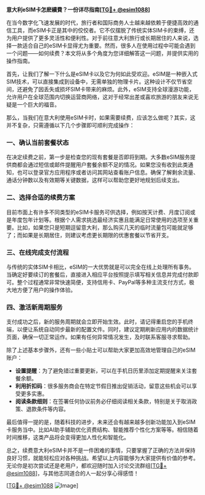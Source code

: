 **意大利eSIM卡怎麽續費？一份详尽指南[[TG💪+ @esim1088](https://t.me/s/esim1088)]**

在当今数字化飞速发展的时代，旅行者和国际商务人士越来越依赖于便捷高效的通信工具，而eSIM卡正是其中的佼佼者。它不仅摆脱了传统实体SIM卡的束缚，还为用户提供了更多灵活性和便利性。对于前往意大利旅行或长期居住的人来说，选择一款适合自己的eSIM卡显得尤为重要。然而，很多人在使用过程中可能会遇到一个问题——如何续费？本文将从多个角度为您详细解答这一问题，并提供实用的操作指南。

首先，让我们了解一下什么是eSIM卡以及它为何如此受欢迎。eSIM是一种嵌入式SIM技术，可以直接集成到设备中，无需单独的物理卡片。这种设计不仅节省空间，还避免了因丢失或损坏SIM卡带来的麻烦。此外，eSIM支持全球漫游功能，允许用户在全球范围内切换运营商网络，这对于经常出差或喜欢旅游的朋友来说无疑是一个巨大的福音。

那么，当我们在意大利使用eSIM卡时，如果需要续费，应该怎么做呢？其实，这并不复杂，只需遵循以下几个步骤即可顺利完成操作：

### 一、确认当前套餐状态

在决定续费之前，第一步是检查您的现有套餐是否即将到期。大多数eSIM服务提供商都会通过短信或邮件提醒用户套餐余额不足的情况。如果您没有收到此类通知，也可以登录官方应用程序或者访问其网站查看账户信息。确保了解剩余流量、通话分钟数以及有效期等关键数据，这样可以帮助您更好地规划后续支出。

### 二、选择合适的续费方案

目前市面上有许多不同类型的eSIM卡服务可供选择，例如按天计费、月度订阅或是年度包年计划等。根据个人需求挑选最经济实惠且能满足日常使用的选项至关重要。比如，如果您只是短期逗留意大利，那么购买几天的临时流量包可能就足够了；而如果是长期居住，则建议考虑更长期限的优惠套餐以节省开支。

### 三、在线完成支付流程

与传统的实体SIM卡相比，eSIM的一大优势就是可以完全在线上处理所有事务。当确定好要续订的套餐后，直接进入相应平台按照提示填写相关信息并完成付款即可。整个过程通常非常快速简便，支持信用卡、PayPal等多种主流支付方式，极大地方便了用户的操作体验。

### 四、激活新周期服务

支付成功之后，新的服务周期就会立即开始生效。此时，请记得重启您的手机终端，以便让系统自动同步最新的配置文件。同时，建议定期刷新应用内的数据统计页面，确保一切正常运作。如果有任何异常情况发生，及时联系客服寻求帮助。

除了上述基本步骤外，还有一些小贴士可以帮助大家更加高效地管理自己的eSIM账户：

- **设置提醒**：为了避免错过重要更新，可以在手机日历里添加定期提醒来关注套餐余额。
- **利用折扣码**：很多服务商会在特定节假日推出促销活动，留意这些机会可以享受更多实惠。
- **阅读条款细则**：在签署任何协议前务必仔细阅读相关条款，特别是关于取消政策、退款条件等内容。

最后值得一提的是，随着科技的进步，未来还会有越来越多创新功能加入到eSIM卡服务当中。比如AI助手辅助优化资费结构、智能推荐个性化方案等等。相信随着时间推移，这类产品将会变得更加人性化和智能化。

总之，续费意大利eSIM卡并不是一件困难的事情，只要掌握了正确的方法并保持良好习惯，就能轻松应对各种挑战。希望以上内容能够为大家提供有价值的参考。无论你是初次尝试还是老用户，都欢迎随时加入讨论交流群组[[TG💪+ @esim1088](https://t.me/s/esim1088)]，与其他志同道合的人一起分享心得感悟！

[[TG💪+ @esim1088](https://t.me/s/esim1088) ![Image](https://i.postimg.cc/4NQfJmqS/Snipaste-2025-05-13-00-14-12.png)]
